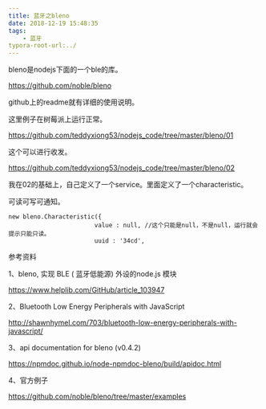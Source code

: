 ```yaml
---
title: 蓝牙之bleno
date: 2018-12-19 15:48:35
tags:
	- 蓝牙
typora-root-url:../
---
```




bleno是nodejs下面的一个ble的库。

https://github.com/noble/bleno

github上的readme就有详细的使用说明。

这里例子在树莓派上运行正常。

https://github.com/teddyxiong53/nodejs_code/tree/master/bleno/01

这个可以进行收发。

https://github.com/teddyxiong53/nodejs_code/tree/master/bleno/02

我在02的基础上，自己定义了一个service。里面定义了一个characteristic。

可读可写可通知。

```
new bleno.Characteristic({
                        value : null, //这个只能是null，不是null，运行就会提示只能只读。
                        uuid : '34cd',
```





参考资料

1、bleno, 实现 BLE ( 蓝牙低能源) 外设的node.js 模块

https://www.helplib.com/GitHub/article_103947

2、Bluetooth Low Energy Peripherals with JavaScript

http://shawnhymel.com/703/bluetooth-low-energy-peripherals-with-javascript/

3、api documentation for bleno (v0.4.2)

https://npmdoc.github.io/node-npmdoc-bleno/build/apidoc.html

4、官方例子

https://github.com/noble/bleno/tree/master/examples